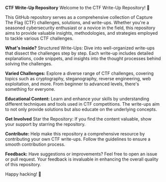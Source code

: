 ******CTF Write-Up Repository******
Welcome to the CTF Write-Up Repository! 🚩

This GitHub repository serves as a comprehensive collection of Capture The Flag (CTF) challenges, solutions, and write-ups. Whether you're a seasoned cybersecurity enthusiast or a novice in the field, this repository aims to provide valuable insights, methodologies, and strategies employed to tackle various CTF challenges.

****What's Inside?****
Structured Write-Ups: Dive into well-organized write-ups that dissect the challenges step by step. Each write-up includes detailed explanations, code snippets, and insights into the thought processes behind solving the challenges.

**Varied Challenges:** Explore a diverse range of CTF challenges, covering topics such as cryptography, steganography, reverse engineering, web exploitation, and more. From beginner to advanced levels, there's something for everyone.

**Educational Content:** Learn and enhance your skills by understanding different techniques and tools used in CTF competitions. The write-ups aim to not only provide solutions but also educate on the underlying concepts.

****Get Involved****
Star the Repository: If you find the content valuable, show your support by starring the repository.

**Contribute:** Help make this repository a comprehensive resource by contributing your own CTF write-ups. Follow the guidelines to ensure a smooth contribution process.

**Feedback:** Have suggestions or improvements? Feel free to open an issue or pull request. Your feedback is invaluable in enhancing the overall quality of this repository.

Happy hacking! 🎉

